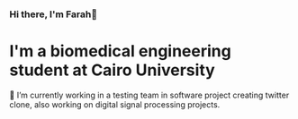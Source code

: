 ### Hi there, I'm Farah👋
# I'm a biomedical engineering student at Cairo University
🔭 I’m currently working in a testing team in software project creating twitter clone, also working on digital signal processing projects.


<!--
**FarahGamal/FarahGamal** is a ✨ _special_ ✨ repository because its `README.md` (this file) appears on your GitHub profile.
### Languages and Tools
Here are some ideas to get you started:
# I'm a biomedical engineering student at Cairo University
- 🔭 I’m currently working on ...
- 🌱 I’m currently learning ...
- 👯 I’m looking to collaborate on ...
- 🤔 I’m looking for help with ...
- 💬 Ask me about ...
- 📫 How to reach me: ...
- 😄 Pronouns: ...
- ⚡ Fun fact: ...
-->
